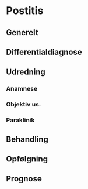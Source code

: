 # Postitis
## Generelt


## Differentialdiagnose


## Udredning
### Anamnese

### Objektiv us.

### Paraklinik

## Behandling


## Opfølgning


## Prognose


<!-- #anki/deck/Medicine #anki/tag/med/Urology #anki/tag/med/GP -->

<!-- {BearID:BCAF9390-142B-4E8D-B551-693465AB4B63-19264-000028D597BDCD80} -->
